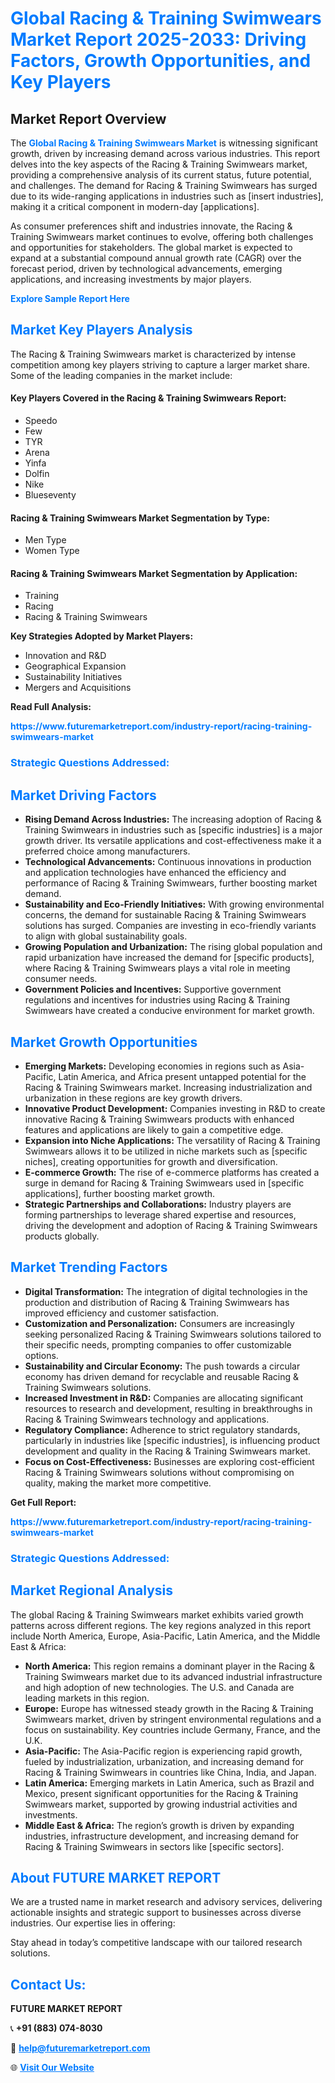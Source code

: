 <h1 style="color: #007BFF;">Global Racing & Training Swimwears Market Report 2025-2033: Driving Factors, Growth Opportunities, and Key Players</h1>

<section id="overview">
<h2>Market Report Overview</h2>
<p>The <a href="https://www.futuremarketreport.com/industry-report/racing-training-swimwears-market" style="color: #007BFF; text-decoration: none;"><strong>Global Racing & Training Swimwears Market</strong></a> is witnessing significant growth, driven by increasing demand across various industries. This report delves into the key aspects of the Racing & Training Swimwears market, providing a comprehensive analysis of its current status, future potential, and challenges. The demand for Racing & Training Swimwears has surged due to its wide-ranging applications in industries such as [insert industries], making it a critical component in modern-day [applications].</p>
<p>As consumer preferences shift and industries innovate, the Racing & Training Swimwears market continues to evolve, offering both challenges and opportunities for stakeholders. The global market is expected to expand at a substantial compound annual growth rate (CAGR) over the forecast period, driven by technological advancements, emerging applications, and increasing investments by major players.</p>
</section>

<section id="overview">
<p><a href="https://www.futuremarketreport.com/request-sample/reportId=120192" style="color: #007BFF; text-decoration: none;"><strong>Explore Sample Report Here</strong></a></p>
</section>

<section id="key-players">
<h2 style="color: #007BFF;">Market Key Players Analysis</h2>
<p>The Racing & Training Swimwears market is characterized by intense competition among key players striving to capture a larger market share. Some of the leading companies in the market include:</p>
<h4>Key Players Covered in the Racing & Training Swimwears Report:</h4>
<ul><li>Speedo</li><li>Few</li><li>TYR</li><li>Arena</li><li>Yinfa</li><li>Dolfin</li><li>Nike</li><li>Blueseventy</li></ul>
<h4>Racing & Training Swimwears Market Segmentation by Type:</h4>
<ul><li>Men Type</li><li>Women Type</li></ul>

<h4>Racing & Training Swimwears Market Segmentation by Application:</h4>
<ul><li>Training</li><li>Racing</li><li>Racing &amp; Training Swimwears</li></ul>
<p><strong>Key Strategies Adopted by Market Players:</strong></p>
<ul>
<li>Innovation and R&D</li>
<li>Geographical Expansion</li>
<li>Sustainability Initiatives</li>
<li>Mergers and Acquisitions</li>
</ul>
</section>

<section>
<p><strong>Read Full Analysis: </strong></p><a href="https://www.futuremarketreport.com/industry-report/racing-training-swimwears-market" style="color: #007BFF; text-decoration: none;"><strong>https://www.futuremarketreport.com/industry-report/racing-training-swimwears-market</strong></a>
<h3 style="color: #007BFF;">Strategic Questions Addressed:</h3>
</section>

<section id="driving-factors">
<h2 style="color: #007BFF;">Market Driving Factors</h2>
<ul>
<li><strong>Rising Demand Across Industries:</strong> The increasing adoption of Racing & Training Swimwears in industries such as [specific industries] is a major growth driver. Its versatile applications and cost-effectiveness make it a preferred choice among manufacturers.</li>
<li><strong>Technological Advancements:</strong> Continuous innovations in production and application technologies have enhanced the efficiency and performance of Racing & Training Swimwears, further boosting market demand.</li>
<li><strong>Sustainability and Eco-Friendly Initiatives:</strong> With growing environmental concerns, the demand for sustainable Racing & Training Swimwears solutions has surged. Companies are investing in eco-friendly variants to align with global sustainability goals.</li>
<li><strong>Growing Population and Urbanization:</strong> The rising global population and rapid urbanization have increased the demand for [specific products], where Racing & Training Swimwears plays a vital role in meeting consumer needs.</li>
<li><strong>Government Policies and Incentives:</strong> Supportive government regulations and incentives for industries using Racing & Training Swimwears have created a conducive environment for market growth.</li>
</ul>
</section>

<section id="growth-opportunities">
<h2 style="color: #007BFF;">Market Growth Opportunities</h2>
<ul>
<li><strong>Emerging Markets:</strong> Developing economies in regions such as Asia-Pacific, Latin America, and Africa present untapped potential for the Racing & Training Swimwears market. Increasing industrialization and urbanization in these regions are key growth drivers.</li>
<li><strong>Innovative Product Development:</strong> Companies investing in R&D to create innovative Racing & Training Swimwears products with enhanced features and applications are likely to gain a competitive edge.</li>
<li><strong>Expansion into Niche Applications:</strong> The versatility of Racing & Training Swimwears allows it to be utilized in niche markets such as [specific niches], creating opportunities for growth and diversification.</li>
<li><strong>E-commerce Growth:</strong> The rise of e-commerce platforms has created a surge in demand for Racing & Training Swimwears used in [specific applications], further boosting market growth.</li>
<li><strong>Strategic Partnerships and Collaborations:</strong> Industry players are forming partnerships to leverage shared expertise and resources, driving the development and adoption of Racing & Training Swimwears products globally.</li>
</ul>
</section>

<section id="trending-factors">
<h2 style="color: #007BFF;">Market Trending Factors</h2>
<ul>
<li><strong>Digital Transformation:</strong> The integration of digital technologies in the production and distribution of Racing & Training Swimwears has improved efficiency and customer satisfaction.</li>
<li><strong>Customization and Personalization:</strong> Consumers are increasingly seeking personalized Racing & Training Swimwears solutions tailored to their specific needs, prompting companies to offer customizable options.</li>
<li><strong>Sustainability and Circular Economy:</strong> The push towards a circular economy has driven demand for recyclable and reusable Racing & Training Swimwears solutions.</li>
<li><strong>Increased Investment in R&D:</strong> Companies are allocating significant resources to research and development, resulting in breakthroughs in Racing & Training Swimwears technology and applications.</li>
<li><strong>Regulatory Compliance:</strong> Adherence to strict regulatory standards, particularly in industries like [specific industries], is influencing product development and quality in the Racing & Training Swimwears market.</li>
<li><strong>Focus on Cost-Effectiveness:</strong> Businesses are exploring cost-efficient Racing & Training Swimwears solutions without compromising on quality, making the market more competitive.</li>
</ul>
</section>

<section>
<p><strong>Get Full Report: </strong></p><a href="https://www.futuremarketreport.com/industry-report/racing-training-swimwears-market" style="color: #007BFF; text-decoration: none;"><strong>https://www.futuremarketreport.com/industry-report/racing-training-swimwears-market</strong></a>
<h3 style="color: #007BFF;">Strategic Questions Addressed:</h3>
</section>


<section id="regional-analysis">
<h2 style="color: #007BFF;">Market Regional Analysis</h2>
<p>The global Racing & Training Swimwears market exhibits varied growth patterns across different regions. The key regions analyzed in this report include North America, Europe, Asia-Pacific, Latin America, and the Middle East & Africa:</p>
<ul>
<li><strong>North America:</strong> This region remains a dominant player in the Racing & Training Swimwears market due to its advanced industrial infrastructure and high adoption of new technologies. The U.S. and Canada are leading markets in this region.</li>
<li><strong>Europe:</strong> Europe has witnessed steady growth in the Racing & Training Swimwears market, driven by stringent environmental regulations and a focus on sustainability. Key countries include Germany, France, and the U.K.</li>
<li><strong>Asia-Pacific:</strong> The Asia-Pacific region is experiencing rapid growth, fueled by industrialization, urbanization, and increasing demand for Racing & Training Swimwears in countries like China, India, and Japan.</li>
<li><strong>Latin America:</strong> Emerging markets in Latin America, such as Brazil and Mexico, present significant opportunities for the Racing & Training Swimwears market, supported by growing industrial activities and investments.</li>
<li><strong>Middle East & Africa:</strong> The region’s growth is driven by expanding industries, infrastructure development, and increasing demand for Racing & Training Swimwears in sectors like [specific sectors].</li>
</ul>
</section>

<footer>
<h2 style="color: #007BFF;">About FUTURE MARKET REPORT</h2>
<p>We are a trusted name in market research and advisory services, delivering actionable insights and strategic support to businesses across diverse industries. Our expertise lies in offering:</p>

<p>Stay ahead in today’s competitive landscape with our tailored research solutions.</p>

<h2 style="color: #007BFF;">Contact Us:</h2>
<p><strong>FUTURE MARKET REPORT</strong></p>
<p>📞 <strong>+91 (883) 074-8030</strong></p>
<p>📧 <strong><a href="mailto:help@futuremarketreport.com" style="color: #007BFF;">help@futuremarketreport.com</a></strong></p>
<p>🌐 <strong><a href="https://www.futuremarketreport.com/" style="color: #007BFF;">Visit Our Website</a></strong></p>
</footer>